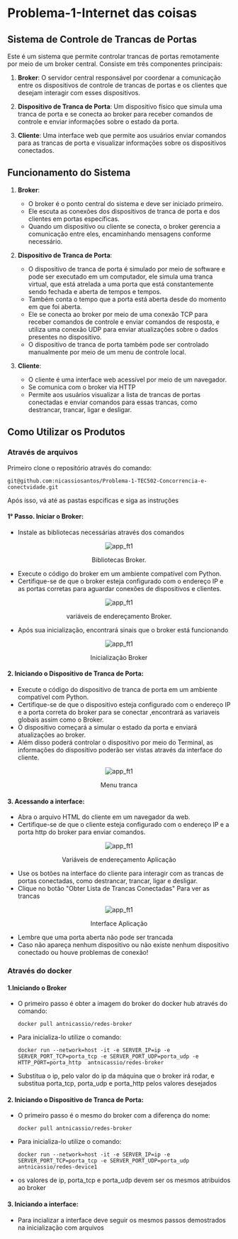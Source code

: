 # Problema-1-Internet das coisas

## Sistema de Controle de Trancas de Portas

Este é um sistema que permite controlar trancas de portas remotamente por meio de um broker central. Consiste em três componentes principais:

1. **Broker**: O servidor central responsável por coordenar a comunicação entre os dispositivos de controle de trancas de portas e os clientes que desejam interagir com esses dispositivos.

2. **Dispositivo de Tranca de Porta**: Um dispositivo físico que simula uma tranca de porta e se conecta ao broker para receber comandos de controle e enviar informações sobre o estado da porta.

3. **Cliente**: Uma interface web que permite aos usuários enviar comandos para as trancas de porta e visualizar informações sobre os dispositivos conectados.

## Funcionamento do Sistema

1. **Broker**:
   - O broker é o ponto central do sistema e deve ser iniciado primeiro.
   - Ele escuta as conexões dos dispositivos de tranca de porta e dos clientes em portas específicas.
   - Quando um dispositivo ou cliente se conecta, o broker gerencia a comunicação entre eles, encaminhando mensagens conforme necessário.

2. **Dispositivo de Tranca de Porta**:
   - O dispositivo de tranca de porta é simulado por meio de software e pode ser executado em um computador, ele simula uma tranca virtual, que está atrelada a uma porta que está constantemente sendo fechada e aberta de tempos e tempos.
   - Também conta o tempo que a porta está aberta desde do momento em que foi aberta.
   - Ele se conecta ao broker por meio de uma conexão TCP para receber comandos de controle e enviar comandos de resposta, e utiliza uma conexão UDP para enviar atualizações sobre o dados presentes no dispositivo.
   - O dispositivo de tranca de porta também pode ser controlado manualmente por meio de um menu de controle local.

3. **Cliente**:
   - O cliente é uma interface web acessível por meio de um navegador.
   - Se comunica com o broker via HTTP
   - Permite aos usuários visualizar a lista de trancas de portas conectadas e enviar comandos para essas trancas, como destrancar, trancar, ligar e desligar.

## Como Utilizar os Produtos

### Através de arquivos

Primeiro clone o repositório através do comando: 

  ```git@github.com:nicassiosantos/Problema-1-TEC502-Concorrencia-e-conectvidade.git```

Após isso, vá até as pastas espcificas e siga as instruções

#### 1° Passo. Iniciar o Broker:

- Instale as bibliotecas necessárias através dos comandos 

<p align="center">
  <img src="img\pipsBro.png" alt="app_ft1">
</p>
<p align="center">Bibliotecas  Broker.</p>

- Execute o código do broker em um ambiente compatível com Python.
- Certifique-se de que o broker esteja configurado com o endereço IP e as portas corretas para aguardar conexões de dispositivos e clientes.

<p align="center">
  <img src="img\VariaveisBroker.png" alt="app_ft1">
</p>
<p align="center">variáveis de endereçamento Broker.</p> 

- Após sua inicialização, encontrará sinais que o broker está funcionando 

<p align="center">
  <img src="img\Brokeini.png" alt="app_ft1">
</p>
<p align="center">Inicialização Broker</p> 

#### 2. Iniciando o Dispositivo de Tranca de Porta:

- Execute o código do dispositivo de tranca de porta em um ambiente compatível com Python.
- Certifique-se de que o dispositivo esteja configurado com o endereço IP e a porta correta do broker para se conectar
,encontrará as variaveis globais assim como o Broker.
- O dispositivo começará a simular o estado da porta e enviará atualizações ao broker.
- Além disso poderá controlar o dispositivo por meio do Terminal, as informações do dispositivo poderão ser vistas através da interface do cliente. 

<p align="center">
  <img src="img\menuT.png" alt="app_ft1">
</p>
<p align="center">Menu tranca</p> 


#### 3. Acessando a interface:

- Abra o arquivo HTML do cliente em um navegador da web.
- Certifique-se de que o cliente esteja configurado com o endereço IP e a porta http do broker para enviar comandos. 
<p align="center">
  <img src="img\VarAp.png" alt="app_ft1">
</p>
<p align="center">Variáveis de endereçamento Aplicação</p> 

- Use os botões na interface do cliente para interagir com as trancas de portas conectadas, como destrancar, trancar, ligar e desligar.
- Clique no botão "Obter Lista de Trancas Conectadas" Para ver as trancas
<p align="center">
  <img src="img\telaAP.png" alt="app_ft1">
</p>
<p align="center">Interface Aplicação</p> 

- Lembre que uma porta aberta não pode ser trancada
- Caso não apareça nenhum dispositivo ou não existe nenhum dispositivo conectado ou houve problemas de conexão!

### Através do docker 

#### 1.Iniciando o Broker 

- O primeiro passo é obter a imagem do broker do docker hub através do comando:

  ```docker pull antnicassio/redes-broker```

- Para inicializa-lo utilize o comando:  

  ```docker run --network=host -it -e SERVER_IP=ip -e SERVER_PORT_TCP=porta_tcp -e SERVER_PORT_UDP=porta_udp -e HTTP_PORT=porta_http  antnicassio/redes-broker```

- Substitua o ip, pelo valor do ip da máquina que o broker irá rodar, e substitua porta_tcp, porta_udp e porta_http pelos valores desejados

#### 2. Iniciando o Dispositivo de Tranca de Porta: 

- O primeiro passo é o mesmo do broker com a diferença do nome:

  ```docker pull antnicassio/redes-broker``` 

- Para inicializa-lo utilize o comando:

  ```docker run --network=host -it -e SERVER_IP=ip -e SERVER_PORT_TCP=porta_tcp -e SERVER_PORT_UDP=porta_udp antnicassio/redes-device1```

- os valores de ip, porta_tcp e porta_udp devem ser os mesmos atribuidos ao broker 


#### 3. Iniciando a interface: 

- Para incializar a interface deve seguir os mesmos passos demostrados na inicialização com arquivos